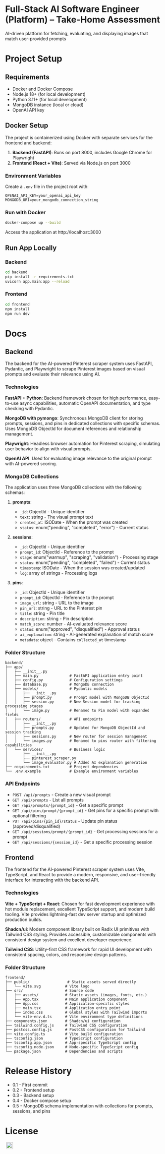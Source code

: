 # Full-Stack AI Software Engineer (Platform) – Take-Home Assessment

AI-driven platform for fetching, evaluating, and displaying images that match user-provided prompts

# Project Setup

## Requirements

- Docker and Docker Compose
- Node.js 18+ (for local development)
- Python 3.11+ (for local development)
- MongoDB instance (local or cloud)
- OpenAI API key

## Docker Setup

The project is containerized using Docker with separate services for the frontend and backend:

1. **Backend (FastAPI)**: Runs on port 8000, includes Google Chrome for Playwright
2. **Frontend (React + Vite)**: Served via Node.js on port 3000

### Environment Variables

Create a `.env` file in the project root with:

```
OPENAI_API_KEY=your_openai_api_key
MONGODB_URI=your_mongodb_connection_string
```

### Run with Docker

```bash
docker-compose up --build
```

Access the application at http://localhost:3000

## Run App Locally

### Backend
```bash
cd backend
pip install -r requirements.txt
uvicorn app.main:app --reload
```

### Frontend
```bash
cd frontend
npm install
npm run dev
```

# Docs

## Backend

The backend for the AI-powered Pinterest scraper system uses FastAPI, Pydantic, and Playwright to scrape Pinterest images based on visual prompts and evaluate their relevance using AI.

### Technologies

**FastAPI + Python**: Backend framework chosen for high performance, easy-to-use async capabilities, automatic OpenAPI documentation, and type checking with Pydantic.

**MongoDB with pymongo**: Synchronous MongoDB client for storing prompts, sessions, and pins in dedicated collections with specific schemas. Uses MongoDB ObjectId for document references and relationship management.

**Playwright**: Headless browser automation for Pinterest scraping, simulating user behavior to align with visual prompts.

**OpenAI API**: Used for evaluating image relevance to the original prompt with AI-powered scoring.

### MongoDB Collections

The application uses three MongoDB collections with the following schemas:

1. **prompts**:
   - `_id`: ObjectId - Unique identifier
   - `text`: string - The visual prompt text
   - `created_at`: ISODate - When the prompt was created
   - `status`: enum("pending", "completed", "error") - Current status

2. **sessions**:
   - `_id`: ObjectId - Unique identifier
   - `prompt_id`: ObjectId - Reference to the prompt
   - `stage`: enum("warmup", "scraping", "validation") - Processing stage
   - `status`: enum("pending", "completed", "failed") - Current status
   - `timestamp`: ISODate - When the session was created/updated
   - `log`: array of strings - Processing logs

3. **pins**:
   - `_id`: ObjectId - Unique identifier
   - `prompt_id`: ObjectId - Reference to the prompt
   - `image_url`: string - URL to the image
   - `pin_url`: string - URL to the Pinterest pin
   - `title`: string - Pin title
   - `description`: string - Pin description
   - `match_score`: number - AI-evaluated relevance score
   - `status`: enum("approved", "disqualified") - Approval status
   - `ai_explanation`: string - AI-generated explanation of match score
   - `metadata`: object - Contains `collected_at` timestamp

### Folder Structure

```
backend/
├── app/
│   ├── __init__.py
│   ├── main.py              # FastAPI application entry point
│   ├── config.py            # Configuration settings
│   ├── database.py          # MongoDB connection
│   ├── models/              # Pydantic models
│   │   ├── __init__.py
│   │   ├── prompt.py        # Prompt model with MongoDB ObjectId
│   │   ├── session.py       # New Session model for tracking processing stages
│   │   └── image.py         # Renamed to Pin model with expanded fields
│   ├── routers/             # API endpoints
│   │   ├── __init__.py
│   │   ├── prompts.py       # Updated for MongoDB ObjectId and session tracking
│   │   ├── sessions.py      # New router for session management
│   │   └── images.py        # Renamed to pins router with filtering capabilities
│   └── services/            # Business logic
│       ├── __init__.py
│       ├── pinterest_scraper.py
│       └── image_evaluator.py # Added AI explanation generation
├── requirements.txt         # Project dependencies
└── .env.example             # Example environment variables
```

### API Endpoints

- `POST /api/prompts` - Create a new visual prompt
- `GET /api/prompts` - List all prompts
- `GET /api/prompts/{prompt_id}` - Get a specific prompt
- `GET /api/pins/prompt/{prompt_id}` - Get pins for a specific prompt with optional filtering
- `PUT /api/pins/{pin_id}/status` - Update pin status (approved/disqualified)
- `GET /api/sessions/prompt/{prompt_id}` - Get processing sessions for a prompt
- `GET /api/sessions/{session_id}` - Get a specific processing session

## Frontend

The frontend for the AI-powered Pinterest scraper system uses Vite, TypeScript, and React to provide a modern, responsive, and user-friendly interface for interacting with the backend API.

### Technologies

**Vite + TypeScript + React**: Chosen for fast development experience with hot module replacement, excellent TypeScript support, and modern build tooling. Vite provides lightning-fast dev server startup and optimized production builds.

**Shadcn/ui**: Modern component library built on Radix UI primitives with Tailwind CSS styling. Provides accessible, customizable components with consistent design system and excellent developer experience.

**Tailwind CSS**: Utility-first CSS framework for rapid UI development with consistent spacing, colors, and responsive design patterns.

### Folder Structure

```
frontend/
├── public/                 # Static assets served directly
│   └── vite.svg           # Vite logo
├── src/                   # Source code
│   ├── assets/            # Static assets (images, fonts, etc.)
│   ├── App.tsx            # Main application component
│   ├── App.css            # Application-specific styles
│   ├── main.tsx           # Application entry point
│   ├── index.css          # Global styles with Tailwind imports
│   └── vite-env.d.ts      # Vite environment type definitions
├── components.json        # Shadcn/ui configuration
├── tailwind.config.js     # Tailwind CSS configuration
├── postcss.config.js      # PostCSS configuration for Tailwind
├── vite.config.ts         # Vite build configuration
├── tsconfig.json          # TypeScript configuration
├── tsconfig.app.json      # App-specific TypeScript config
├── tsconfig.node.json     # Node-specific TypeScript config
└── package.json           # Dependencies and scripts
```

# Release History
* 0.1 - First commit
* 0.2 - Frontend setup
* 0.3 - Backend setup
* 0.4 - Docker compose setup
* 0.5 - MongoDB schema implementation with collections for prompts, sessions, and pins


# License

<img style="height:22px!important;margin-left:3px;vertical-align:text-bottom;" src="https://mirrors.creativecommons.org/presskit/icons/cc.svg?ref=chooser-v1">